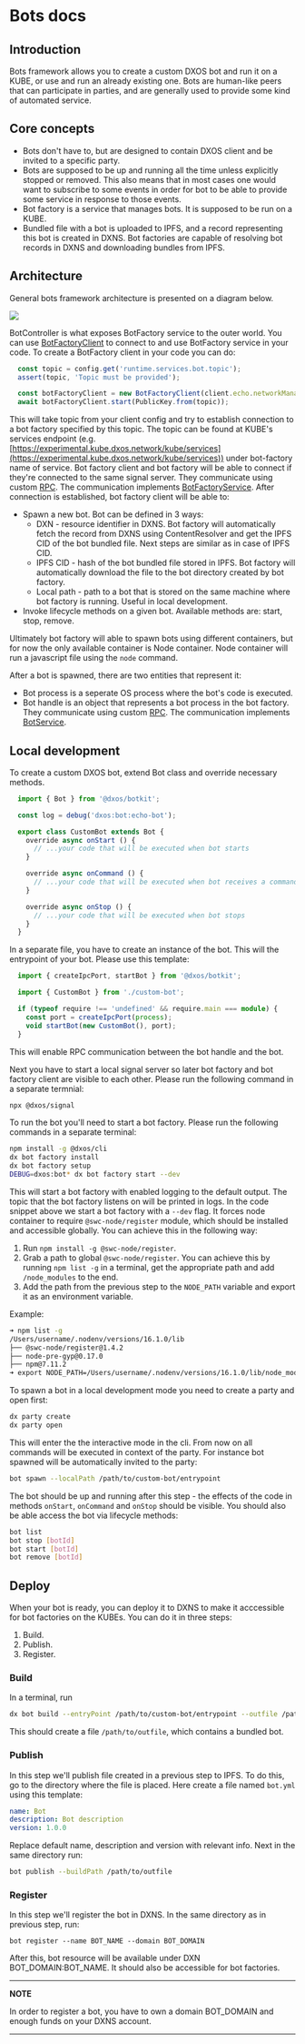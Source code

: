 # Bots docs

## Introduction

Bots framework allows you to create a custom DXOS bot and run it on a KUBE, or use and run an already existing one. Bots are human-like peers that can participate in parties, and are generally used to provide some kind of automated service.

## Core concepts

* Bots don't have to, but are designed to contain DXOS client and be invited to a specific party.
* Bots are supposed to be up and running all the time unless explicitly stopped or removed. This also means that in most cases one would want to subscribe to some events in order for bot to be able to provide some service in response to those events.
* Bot factory is a service that manages bots. It is supposed to be run on a KUBE.
* Bundled file with a bot is uploaded to IPFS, and a record representing this bot is created in DXNS. Bot factories are capable of resolving bot records in DXNS and downloading bundles from IPFS.

## Architecture

General bots framework architecture is presented on a diagram below.

<img src="../../docs/assets/diagrams/bot.drawio.svg" />

BotController is what exposes BotFactory service to the outer world. You can use [BotFactoryClient](bot-factory-client) to connect to and use BotFactory service in your code. To create a BotFactory client in your code you can do:
```typescript
  const topic = config.get('runtime.services.bot.topic');
  assert(topic, 'Topic must be provided');

  const botFactoryClient = new BotFactoryClient(client.echo.networkManager);
  await botFactoryClient.start(PublicKey.from(topic));
```
This will take topic from your client config and try to establish connection to a bot factory specified by this topic. The topic can be found at KUBE's services endpoint (e.g. [https://experimental.kube.dxos.network/kube/services](https://experimental.kube.dxos.network/kube/services)) under bot-factory name of service. Bot factory client and bot factory will be able to connect if they're connected to the same signal server. They communicate using custom [RPC](../common/rpc/). The communication implements [BotFactoryService](../common/proto/src/proto/dxos/bot.proto).
After connection is established, bot factory client will be able to:
* Spawn a new bot. Bot can be defined in 3 ways:
  * DXN - resource identifier in DXNS. Bot factory will automatically fetch the record from DXNS using ContentResolver and get the IPFS CID of the bot bundled file. Next steps are similar as in case of IPFS CID.
  * IPFS CID - hash of the bot bundled file stored in IPFS. Bot factory will automatically download the file to the bot directory created by bot factory.
  * Local path - path to a bot that is stored on the same machine where bot factory is running. Useful in local development.
* Invoke lifecycle methods on a given bot. Available methods are: start, stop, remove. 

Ultimately bot factory will able to spawn bots using different containers, but for now the only available container is Node container. Node container will run a javascript file using the `node` command.

After a bot is spawned, there are two entities that represent it:
* Bot process is a seperate OS process where the bot's code is executed. 
* Bot handle is an object that represents a bot process in the bot factory.
They communicate using custom [RPC](../common/rpc/). The communication implements [BotService](../common/proto/src/proto/dxos/bot.proto).

## Local development

To create a custom DXOS bot, extend Bot class and override necessary methods.
```typescript
  import { Bot } from '@dxos/botkit';

  const log = debug('dxos:bot:echo-bot');

  export class CustomBot extends Bot {
    override async onStart () {
      // ...your code that will be executed when bot starts
    }

    override async onCommand () {
      // ...your code that will be executed when bot receives a command
    }

    override async onStop () {
      // ...your code that will be executed when bot stops
    }
  }
```

In a separate file, you have to create an instance of the bot. This will the entrypoint of your bot. Please use this template:
```typescript
  import { createIpcPort, startBot } from '@dxos/botkit';

  import { CustomBot } from './custom-bot';

  if (typeof require !== 'undefined' && require.main === module) {
    const port = createIpcPort(process);
    void startBot(new CustomBot(), port);
  }
```

This will enable RPC communication between the bot handle and the bot.

Next you have to start a local signal server so later bot factory and bot factory client are visible to each other. Please run the following command in a separate termnial:
```bash
npx @dxos/signal
```

To run the bot you'll need to start a bot factory. Please run the following commands in a separate terminal:
```bash
npm install -g @dxos/cli
dx bot factory install
dx bot factory setup
DEBUG=dxos:bot* dx bot factory start --dev
```
This will start a bot factory with enabled logging to the default output. The topic that the bot factory listens on will be printed in logs. In the code snippet above we start a bot factory with a `--dev` flag. It forces node container to require `@swc-node/register` module, which should be installed and accessible globally. You can achieve this in the following way:
1. Run `npm install -g @swc-node/register`.
2. Grab a path to global `@swc-node/register`. You can achieve this by running `npm list -g` in a terminal, get the appropriate path and add `/node_modules` to the end.
3. Add the path from the previous step to the `NODE_PATH` variable and export it as an environment variable.

Example:
```bash
➜ npm list -g
/Users/username/.nodenv/versions/16.1.0/lib
├── @swc-node/register@1.4.2
├── node-pre-gyp@0.17.0
├── npm@7.11.2
➜ export NODE_PATH=/Users/username/.nodenv/versions/16.1.0/lib/node_modules
```

To spawn a bot in a local development mode you need to create a party and open first:
```bash
dx party create
dx party open
```

This will enter the the interactive mode in the cli. From now on all commands will be executed in context of the party. For instance bot spawned will be automatically invited to the party:
```bash
bot spawn --localPath /path/to/custom-bot/entrypoint
```

The bot should be up and running after this step - the effects of the code in methods `onStart`, `onCommand` and `onStop` should be visible. You should also be able access the bot via lifecycle methods:
```bash
bot list
bot stop [botId]
bot start [botId]
bot remove [botId]
```

## Deploy

When your bot is ready, you can deploy it to DXNS to make it acccessible for bot factories on the KUBEs. You can do it in three steps:
1. Build.
2. Publish.
3. Register.

### Build

In a terminal, run
```bash
dx bot build --entryPoint /path/to/custom-bot/entrypoint --outfile /path/to/outfile
```
This should create a file `/path/to/outfile`, which contains a bundled bot.

### Publish

In this step we'll publish file created in a previous step to IPFS. To do this, go to the directory where the file is placed. Here create a file named `bot.yml` using this template:
```yaml
name: Bot
description: Bot description
version: 1.0.0
```
Replace default name, description and version with relevant info. Next in the same directory run:
```bash
bot publish --buildPath /path/to/outfile
```

### Register

In this step we'll register the bot in DXNS. In the same directory as in previous step, run:
```
bot register --name BOT_NAME --domain BOT_DOMAIN
```
After this, bot resource will be available under DXN BOT_DOMAIN:BOT_NAME. It should also be accessible for bot factories.

---
**NOTE**

In order to register a bot, you have to own a domain BOT_DOMAIN and enough funds on your DXNS account.

---
